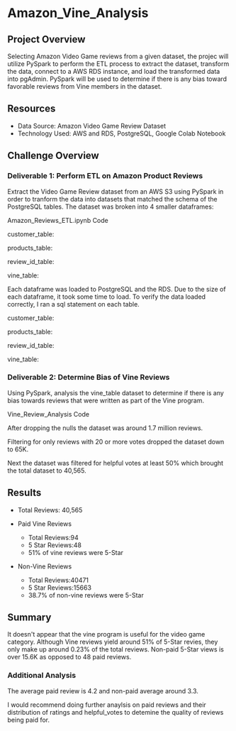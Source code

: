 # Amazon_Vine_Analysis


## Project Overview

Selecting Amazon Video Game reviews from a given dataset, the projec will utilize PySpark to perform the ETL process to extract the dataset, transform the data, connect to a AWS RDS instance, and load the transformed data into pgAdmin. PySpark will be used to determine if there is any bias toward favorable reviews from Vine members in the dataset.

## Resources
- Data Source: Amazon Video Game Review Dataset
- Technology Used: AWS and RDS, PostgreSQL, Google Colab Notebook


## Challenge Overview

### Deliverable 1: Perform ETL on Amazon Product Reviews



Extract the Video Game Review dataset from an AWS S3 using PySpark in order to tranform the data into datasets that matched the schema of the PostgreSQL tables. The dataset was broken into 4 smaller dataframes:

Amazon_Reviews_ETL.ipynb Code

customer_table:

products_table:

review_id_table:

vine_table:

Each dataframe was loaded to PostgreSQL and the RDS. Due to the size of each dataframe, it took some time to load. To verify the data loaded correctly, I ran a sql statement on each table.

customer_table:

products_table:

review_id_table:

vine_table:

### Deliverable 2: Determine Bias of Vine Reviews

Using PySpark, analysis the vine_table dataset to determine if there is any bias towards reviews that were written as part of the Vine program. 

Vine_Review_Analysis Code

After dropping the nulls the dataset was around 1.7 million reviews. 

Filtering for only reviews with 20 or more votes dropped the dataset down to 65K. 


Next the dataset was filtered for helpful votes at least 50% which brought the total dataset to 40,565.

## Results

- Total Reviews: 40,565

- Paid Vine Reviews
    - Total Reviews:94
    - 5 Star Reviews:48
    - 51% of vine reviews were 5-Star

- Non-Vine Reviews
    - Total Reviews:40471
    - 5 Star Reviews:15663
    - 38.7% of non-vine reviews were 5-Star


## Summary

It doesn't appear that the vine program is useful for the video game category. Although Vine reviews yield around 51% of 5-Star revies, they only make up around 0.23% of the total reviews. Non-paid 5-Star views is over 15.6K as opposed to 48 paid reviews.

### Additional Analysis

The average paid review is 4.2 and non-paid average around 3.3. 

I would recommend doing further anaylsis on paid reviews and their distribution of ratings and helpful_votes to detemine the quality of reviews being paid for.


